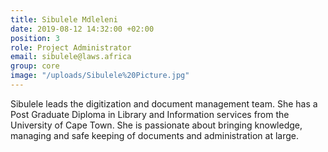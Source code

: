 ```yaml
---
title: Sibulele Mdleleni
date: 2019-08-12 14:32:00 +02:00
position: 3
role: Project Administrator
email: sibulele@laws.africa
group: core
image: "/uploads/Sibulele%20Picture.jpg"
---
```


Sibulele leads the digitization and document management team. She has a Post Graduate Diploma in Library and Information services from the University of Cape Town. She is passionate about bringing knowledge, managing and safe keeping of documents and administration at large.